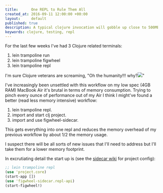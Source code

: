 ```yaml
---
title:      One REPL to Rule Them All
created_at: 2016-09-11 12:00:00 +00:00
layout:     default
published: true
description: A typical clojure invocation will gobble up close to 500MB. If you're running a ClojureScript project that'll be 1G for figwheel and a Clojure nREPL. I think I've found an improved workflow that reduces that memory pressure.
keywords: clojure, testing, repl
---
```


For the last few weeks I've had 3 Clojure related terminals:

1. lein trampoline run
2. lein trampoline figwheel
3. lein trampoline repl

I'm sure Clojure veterans are screaming, "Oh the humanity!!! why?![](?)"

I've increasingly been unsettled with this workflow on my low spec (4GB RAM) MacBook Air it's brutal in terms of memory consumption. Trying to pinch every ounce of performance out of my Air I think I might've found a better (read less memory intensive) workflow:

1. lein trampoline repl.
2. import and start clj project.
2. import and use figwheel-sidecar.

This gets everything into one repl and reduces the memory overhead of my previous workflow by about 1/2 the memory usage.

I suspect there will be all sorts of new issues that I'll need to address but I'll take them for a lower memory footprint.

In excrutiating detail the start up is (see the [sidecar wiki](https://github.com/bhauman/lein-figwheel/wiki/Using-the-Figwheel-REPL-within-NRepl) for project config):

```clojure
;; lein trampoline repl
(use 'project.core)
(start-app [])
(use 'figwheel-sidecar.repl-api)
(start-figwheel!)
```